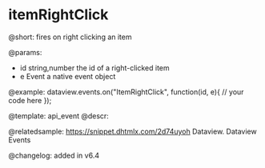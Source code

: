 itemRightClick
=============

@short: fires on right clicking an item 


@params:
- id 	string,number 		the id of a right-clicked item
- e 	Event 				a native event object


@example:
dataview.events.on("ItemRightClick", function(id, e){
    // your code here
});


@template: api_event
@descr:

@relatedsample:
https://snippet.dhtmlx.com/2d74uyoh	Dataview. Dataview Events

@changelog: added in v6.4








